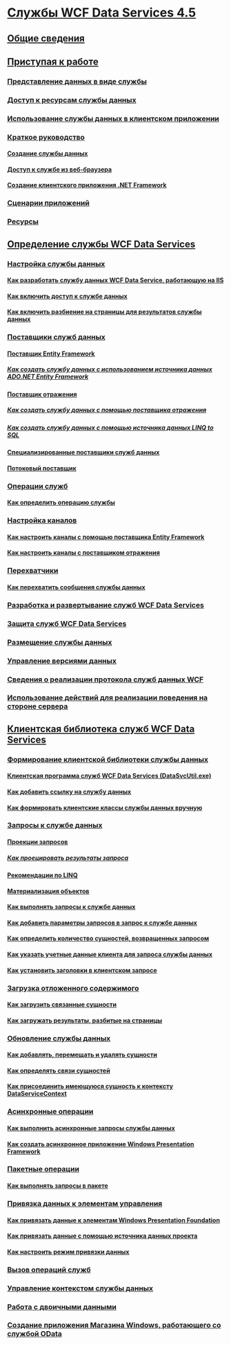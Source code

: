 # [Службы WCF Data Services 4.5](index.md)
## [Общие сведения](wcf-data-services-overview.md)
## [Приступая к работе](getting-started-with-wcf-data-services.md)
### [Представление данных в виде службы](exposing-your-data-as-a-service-wcf-data-services.md)
### [Доступ к ресурсам службы данных](accessing-data-service-resources-wcf-data-services.md)
### [Использование службы данных в клиентском приложении](using-a-data-service-in-a-client-application-wcf-data-services.md)
### [Краткое руководство](quickstart-wcf-data-services.md)
#### [Создание службы данных](creating-the-data-service.md)
#### [Доступ к службе из веб-браузера](accessing-the-service-from-a-web-browser-wcf-data-services-quickstart.md)
#### [Создание клиентского приложения .NET Framework](creating-the-dotnet-client-application-wcf-data-services-quickstart.md)
### [Сценарии приложений](application-scenarios-wcf-data-services.md)
### [Ресурсы](wcf-data-services-resources.md)
## [Определение службы WCF Data Services](defining-wcf-data-services.md)
### [Настройка службы данных](configuring-the-data-service-wcf-data-services.md)
#### [Как разработать службу данных WCF Data Service, работающую на IIS](how-to-develop-a-wcf-data-service-running-on-iis.md)
#### [Как включить доступ к службе данных](how-to-enable-access-to-the-data-service-wcf-data-services.md)
#### [Как включить разбиение на страницы для результатов службы данных](how-to-enable-paging-of-data-service-results-wcf-data-services.md)
### [Поставщики служб данных](data-services-providers-wcf-data-services.md)
#### [Поставщик Entity Framework](entity-framework-provider-wcf-data-services.md)
##### [Как создать службу данных с использованием источника данных ADO.NET Entity Framework](create-a-data-service-using-an-adonet-ef-data-wcf.md)
#### [Поставщик отражения](reflection-provider-wcf-data-services.md)
##### [Как создать службу данных с помощью поставщика отражения](create-a-data-service-using-rp-wcf-data-services.md)
##### [Как создать службу данных с помощью источника данных LINQ to SQL](create-a-data-service-using-linq-to-sql-wcf.md)
#### [Специализированные поставщики служб данных](custom-data-service-providers-wcf-data-services.md)
#### [Потоковый поставщик](streaming-provider-wcf-data-services.md)
### [Операции служб](service-operations-wcf-data-services.md)
#### [Как определить операцию службы](how-to-define-a-service-operation-wcf-data-services.md)
### [Настройка каналов](feed-customization-wcf-data-services.md)
#### [Как настроить каналы с помощью поставщика Entity Framework](how-to-customize-feeds-with-ef-provider-wcf-data-services.md)
#### [Как настроить каналы с поставщиком отражения](how-to-customize-feeds-with-the-reflection-provider-wcf-data-services.md)
### [Перехватчики](interceptors-wcf-data-services.md)
#### [Как перехватить сообщения службы данных](how-to-intercept-data-service-messages-wcf-data-services.md)
### [Разработка и развертывание служб WCF Data Services](developing-and-deploying-wcf-data-services.md)
### [Защита служб WCF Data Services](securing-wcf-data-services.md)
### [Размещение службы данных](hosting-the-data-service-wcf-data-services.md)
### [Управление версиями данных](data-service-versioning-wcf-data-services.md)
### [Сведения о реализации протокола служб данных WCF](wcf-data-services-protocol-implementation-details.md)
### [Использование действий для реализации поведения на стороне сервера](using-actions-to-implement-server-side-behavior.md)
## [Клиентская библиотека служб WCF Data Services](wcf-data-services-client-library.md)
### [Формирование клиентской библиотеки службы данных](generating-the-data-service-client-library-wcf-data-services.md)
#### [Клиентская программа служб WCF Data Services (DataSvcUtil.exe)](wcf-data-service-client-utility-datasvcutil-exe.md)
#### [Как добавить ссылку на службу данных](how-to-add-a-data-service-reference-wcf-data-services.md)
#### [Как формировать клиентские классы службы данных вручную](how-to-manually-generate-client-data-service-classes-wcf-data-services.md)
### [Запросы к службе данных](querying-the-data-service-wcf-data-services.md)
#### [Проекции запросов](query-projections-wcf-data-services.md)
##### [Как проецировать результаты запроса](how-to-project-query-results-wcf-data-services.md)
#### [Рекомендации по LINQ](linq-considerations-wcf-data-services.md)
#### [Материализация объектов](object-materialization-wcf-data-services.md)
#### [Как выполнять запросы к службе данных](how-to-execute-data-service-queries-wcf-data-services.md)
#### [Как добавить параметры запросов в запрос к службе данных](how-to-add-query-options-to-a-data-service-query-wcf-data-services.md)
#### [Как определить количество сущностей, возвращенных запросом](number-of-entities-returned-by-a-query-wcf.md)
#### [Как указать учетные данные клиента для запроса службы данных](specify-client-creds-for-a-data-service-request-wcf.md)
#### [Как установить заголовки в клиентском запросе](how-to-set-headers-in-the-client-request-wcf-data-services.md)
### [Загрузка отложенного содержимого](loading-deferred-content-wcf-data-services.md)
#### [Как загрузить связанные сущности](how-to-load-related-entities-wcf-data-services.md)
#### [Как загружать результаты, разбитые на страницы](how-to-load-paged-results-wcf-data-services.md)
### [Обновление службы данных](updating-the-data-service-wcf-data-services.md)
#### [Как добавлять, перемещать и удалять сущности](how-to-add-modify-and-delete-entities-wcf-data-services.md)
#### [Как определять связи сущностей](how-to-define-entity-relationships-wcf-data-services.md)
#### [Как присоединить имеющуюся сущность к контексту DataServiceContext](attach-an-existing-entity-to-dc-wcf-data.md)
### [Асинхронные операции](asynchronous-operations-wcf-data-services.md)
#### [Как выполнить асинхронные запросы службы данных](how-to-execute-asynchronous-data-service-queries-wcf-data-services.md)
#### [Как создать асинхронное приложение Windows Presentation Framework](create-an-asynchronous-wpf-application-wcf-data-services.md)
### [Пакетные операции](batching-operations-wcf-data-services.md)
#### [Как выполнять запросы в пакете](how-to-execute-queries-in-a-batch-wcf-data-services.md)
### [Привязка данных к элементам управления](binding-data-to-controls-wcf-data-services.md)
#### [Как привязать данные к элементам Windows Presentation Foundation](bind-data-to-wpf-elements-wcf-data-services.md)
#### [Как привязать данные с помощью источника данных проекта](how-to-bind-data-using-a-project-data-source-wcf-data-services.md)
#### [Как настроить режим привязки данных](how-to-customize-data-binding-behaviors-wcf-data-services.md)
### [Вызов операций служб](calling-service-operations-wcf-data-services.md)
### [Управление контекстом службы данных](managing-the-data-service-context-wcf-data-services.md)
### [Работа с двоичными данными](working-with-binary-data-wcf-data-services.md)
### [Создание приложения Магазина Windows, работающего со службой OData](writing-a-windows-store-app-that-consumes-an-odata-service.md)
